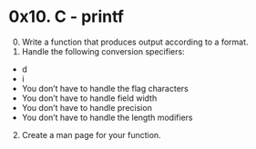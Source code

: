 # 0x10. C - printf
0. Write a function that produces output according to a format.
1. Handle the following conversion specifiers:
* d
* i
* You don’t have to handle the flag characters
* You don’t have to handle field width
* You don’t have to handle precision
* You don’t have to handle the length modifiers
2. Create a man page for your function.